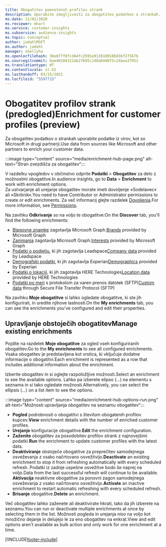```yaml
---
title: Obogatitev poenotenih profilov strank
description: Uporabite zmogljivosti za obogatitev podatkov o strankah.
ms.date: 11/02/2020
ms.reviewer: mhart
ms.service: customer-insights
ms.subservice: audience-insights
ms.topic: conceptual
author: jodahlMSFT
ms.author: jodahl
manager: shellyha
ms.openlocfilehash: 36e6f7f8fcd64fc2591e913910918b83bf27567b
ms.sourcegitcommit: bae40184312ab27b95c140a044875c2daea37951
ms.translationtype: HT
ms.contentlocale: sl-SI
ms.lasthandoff: 03/15/2021
ms.locfileid: "5597715"
---
```

# <a name="enrichment-for-customer-profiles-preview"></a><span data-ttu-id="2525d-103">Obogatitev profilov strank (predogled)</span><span class="sxs-lookup"><span data-stu-id="2525d-103">Enrichment for customer profiles (preview)</span></span>

<span data-ttu-id="2525d-104">Za obogatitev podatkov o strankah uporabite podatke iz virov, kot so Microsoft in drugi partnerji.</span><span class="sxs-lookup"><span data-stu-id="2525d-104">Use data from sources like Microsoft and other partners to enrich your customer data.</span></span>

:::image type="content" source="media/enrichment-hub-page.png" alt-text="Stran zvezdišča za obogatitev":::

<span data-ttu-id="2525d-106">V razdelku vpogledov v občinstvo odprite **Podatki** > **Obogatitev** za delo z možnostmi obogatitve.</span><span class="sxs-lookup"><span data-stu-id="2525d-106">In audience insights, go to **Data** > **Enrichment** to work with enrichment options.</span></span>    
<span data-ttu-id="2525d-107">Za ustvarjanje ali urejanje obogatitev morate imeti dovoljenje »Sodelavec« ali »Skrbnik«.</span><span class="sxs-lookup"><span data-stu-id="2525d-107">You need to have Contributor or Administrator permissions to create or edit enrichments.</span></span> <span data-ttu-id="2525d-108">Za več informacij glejte razdelek [Dovoljenja](permissions.md).</span><span class="sxs-lookup"><span data-stu-id="2525d-108">For more information, see [Permissions](permissions.md).</span></span>

<span data-ttu-id="2525d-109">Na zavihku **Odkrivanje** so na voljo te obogatitve:</span><span class="sxs-lookup"><span data-stu-id="2525d-109">On the **Discover** tab, you'll find the following enrichments:</span></span>

- <span data-ttu-id="2525d-110">[Blagovne znamke](enrichment-microsoft-graph.md) zagotavlja Microsoft Graph.</span><span class="sxs-lookup"><span data-stu-id="2525d-110">[Brands](enrichment-microsoft-graph.md) provided by Microsoft Graph</span></span>
- <span data-ttu-id="2525d-111">[Zanimanja](enrichment-microsoft-graph.md) zagotavlja Microsoft Graph.</span><span class="sxs-lookup"><span data-stu-id="2525d-111">[Interests](enrichment-microsoft-graph.md) provided by Microsoft Graph</span></span>
- <span data-ttu-id="2525d-112">[Podatki o podjetju](enrichment-leadspace.md), ki jih zagotavlja Leadspace</span><span class="sxs-lookup"><span data-stu-id="2525d-112">[Company data](enrichment-leadspace.md) provided by Leadspace</span></span>
- <span data-ttu-id="2525d-113">[Demografski podatki](enrichment-experian.md), ki jih zagotavlja Experian</span><span class="sxs-lookup"><span data-stu-id="2525d-113">[Demographics](enrichment-experian.md) provided by Experian</span></span>
- <span data-ttu-id="2525d-114">[Podatki o lokaciji](enrichment-here.md), ki jih zagotavlja HERE Technologies</span><span class="sxs-lookup"><span data-stu-id="2525d-114">[Location data](enrichment-here.md) provided by HERE Technologies</span></span>
- <span data-ttu-id="2525d-115">[Podatki po meri](enrichment-SFTP-custom-import.md) s protokolom za varen prenos datotek (SFTP)</span><span class="sxs-lookup"><span data-stu-id="2525d-115">[Custom data](enrichment-SFTP-custom-import.md) through Secure File Transfer Protocol (SFTP)</span></span>

<span data-ttu-id="2525d-116">Na zavihku **Moje obogatitve** si lahko ogledate obogatitve, ki ste jih konfigurirali, in uredite njihove lastnosti.</span><span class="sxs-lookup"><span data-stu-id="2525d-116">On the **My enrichments** tab, you can see the enrichments you've configured and edit their properties.</span></span>

## <a name="manage-existing-enrichments"></a><span data-ttu-id="2525d-117">Upravljanje obstoječih obogatitev</span><span class="sxs-lookup"><span data-stu-id="2525d-117">Manage existing enrichments</span></span>

<span data-ttu-id="2525d-118">Pojdite na razdelek **Moje obogatitve** za ogled vseh konfiguriranih obogatitev.</span><span class="sxs-lookup"><span data-stu-id="2525d-118">Go to the **My enrichments** to see all configured enrichments.</span></span> <span data-ttu-id="2525d-119">Vsaka obogatitev je predstavljena kot vrstica, ki vključuje dodatne informacije o obogatitvi.</span><span class="sxs-lookup"><span data-stu-id="2525d-119">Each enrichment is represented as a row that includes additional information about the enrichment.</span></span>

<span data-ttu-id="2525d-120">Izberite obogatitev in si oglejte razpoložljive možnosti.</span><span class="sxs-lookup"><span data-stu-id="2525d-120">Select an enrichment to see the available options.</span></span> <span data-ttu-id="2525d-121">Lahko pa izberete elipso (...) na elementu s seznama in si tako ogledate možnosti.</span><span class="sxs-lookup"><span data-stu-id="2525d-121">Alternatively, you can select the ellipsis (...) on a list item to see the options.</span></span>

:::image type="content" source="media/enrichment-hub-options-run.png" alt-text="Možnosti upravljanja obogatitev na seznamu obogatitev":::

- <span data-ttu-id="2525d-123">**Pogled** podrobnosti o obogatitvi s številom obogatenih profilov kupcev.</span><span class="sxs-lookup"><span data-stu-id="2525d-123">**View** enrichment details with the number of enriched customer profiles.</span></span>
- <span data-ttu-id="2525d-124">**Urejanje** konfiguracije obogatitve.</span><span class="sxs-lookup"><span data-stu-id="2525d-124">**Edit** the enrichment configuration.</span></span>
- <span data-ttu-id="2525d-125">**Zaženite** obogatitev za posodobitev profilov strank z najnovejšimi podatki.</span><span class="sxs-lookup"><span data-stu-id="2525d-125">**Run** the enrichment to update customer profiles with the latest data.</span></span>
- <span data-ttu-id="2525d-126">**Deaktiviranje** obstoječe obogatitve za preprečitev samodejnega osveževanja z vsako načrtovano osvežitvijo.</span><span class="sxs-lookup"><span data-stu-id="2525d-126">**Deactivate** an existing enrichment to stop it from refreshing automatically with every scheduled refresh.</span></span> <span data-ttu-id="2525d-127">Podatki iz zadnje uspešne osvežitve bodo še naprej na voljo.</span><span class="sxs-lookup"><span data-stu-id="2525d-127">Data from the last successful refresh will continue to be available.</span></span> <span data-ttu-id="2525d-128">**Aktivacija** neaktivne obogatitve za ponovni zagon samodejnega osveževanja z vsako načrtovano osvežitvijo.</span><span class="sxs-lookup"><span data-stu-id="2525d-128">**Activate** an inactive enrichment to restart automatic refreshing with every scheduled refresh.</span></span>
- <span data-ttu-id="2525d-129">**Brisanje** obogatitve.</span><span class="sxs-lookup"><span data-stu-id="2525d-129">**Delete** an enrichment.</span></span>

<span data-ttu-id="2525d-130">Več obogatitev lahko zaženete ali deaktivirate hkrati, tako da jih izberete na seznamu.</span><span class="sxs-lookup"><span data-stu-id="2525d-130">You can run or deactivate multiple enrichments at once by selecting them in the list.</span></span> <span data-ttu-id="2525d-131">Možnosti pogleda in urejanja niso na voljo kot množično dejanje in delujejo le za eno obogatitev na enkrat.</span><span class="sxs-lookup"><span data-stu-id="2525d-131">View and edit options aren't available as bulk action and only work for one enrichment at a time.</span></span>


[!INCLUDE[footer-include](../includes/footer-banner.md)]